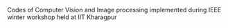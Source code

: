 Codes of Computer Vision and Image processing implemented during IEEE winter workshop held at IIT Kharagpur

